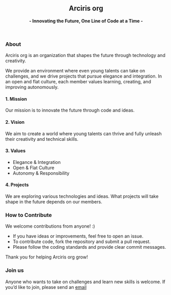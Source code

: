 <h2 align="center">Arciris org</h2>
<p align="center"><strong>- Innovating the Future, One Line of Code at a Time -</strong></p>
<br />

### About
Arciris org is an organization that shapes the future through technology and creativity.

We provide an environment where even young talents can take on challenges,
and we drive projects that pursue elegance and integration. In an open and flat culture,
each member values learning, creating, and improving autonomously.

#### 1. Mission
Our mission is to innovate the future through code and ideas.

#### 2. Vision
We aim to create a world where young talents can thrive and fully unleash their creativity and technical skills.

#### 3. Values
- Elegance & Integration
- Open & Flat Culture
- Autonomy & Responsibility

#### 4. Projects
We are exploring various technologies and ideas. What projects will take shape in the future depends on our members.

### How to Contribute
We welcome contributions from anyone! :)

- If you have ideas or improvements, feel free to open an issue.  
- To contribute code, fork the repository and submit a pull request.  
- Please follow the coding standards and provide clear commit messages.  

Thank you for helping Arciris org grow!

### Join us
Anyone who wants to take on challenges and learn new skills is welcome. If you’d like to join, please send an [email](mailto:info@mail.arciris.org)

